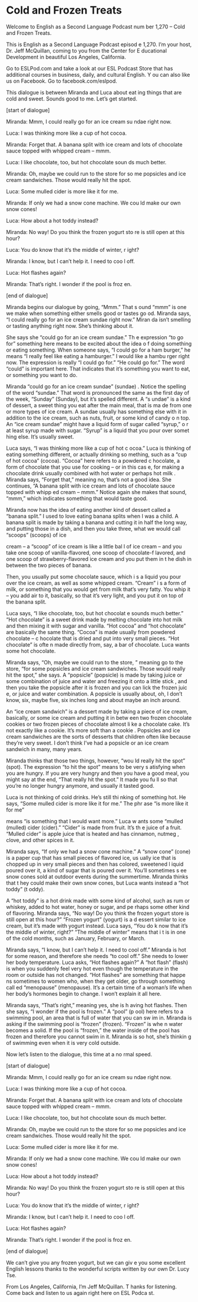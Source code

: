 # Cold and Frozen Treats

Welcome to English as a Second Language Podcast num ber 1,270 – Cold and Frozen Treats. 

This is English as a Second Language Podcast episod e 1,270. I’m your host, Dr. Jeff McQuillan, coming to you from the Center for E ducational Development in beautiful Los Angeles, California.  

Go to ESLPod.com and take a look at our ESL Podcast  Store that has additional courses in business, daily, and cultural English. Y ou can also like us on Facebook. Go to facebook.com/eslpod.  

This dialogue is between Miranda and Luca about eat ing things that are cold and sweet. Sounds good to me. Let’s get started. 

[start of dialogue] 

Miranda: Mmm, I could really go for an ice cream su ndae right now.  

Luca: I was thinking more like a cup of hot cocoa. 

Miranda: Forget that. A banana split with ice cream  and lots of chocolate sauce topped with whipped cream – mmm. 

Luca: I like chocolate, too, but hot chocolate soun ds much better. 

Miranda: Oh, maybe we could run to the store for so me popsicles and ice cream sandwiches. Those would really hit the spot. 

Luca: Some mulled cider is more like it for me. 

Miranda: If only we had a snow cone machine. We cou ld make our own snow cones! 

Luca: How about a hot toddy instead? 

Miranda: No way! Do you think the frozen yogurt sto re is still open at this hour? 

Luca: You do know that it’s the middle of winter, r ight? 

Miranda: I know, but I can’t help it. I need to coo l off.  

 Luca: Hot flashes again? 

Miranda: That’s right. I wonder if the pool is froz en. 

[end of dialogue] 

Miranda begins our dialogue by going, “Mmm.” That s ound “mmm” is one we make when something either smells good or tastes go od. Miranda says, “I could really go for an ice cream sundae right now.” Miran da isn’t smelling or tasting anything right now. She’s thinking about it.  

She says she “could go for an ice cream sundae.” Th e expression “to go for” something here means to be excited about the idea o f doing something or eating something. When someone says, “I could go for a ham burger,” he means “I really feel like eating a hamburger.” I would like a hambu rger right now. The expression is really “I could go for.” “He could go for.” The word “could” is important here. That indicates that it’s something you want to eat,  or something you want to do. 

Miranda “could go for an ice cream sundae” (sundae) . Notice the spelling of the word “sundae.” That word is pronounced the same as the first day of the week, “Sunday” (Sunday), but it’s spelled different. A “s undae” is a kind of dessert, a sweet thing you eat after the main meal, that is ma de from one or more types of ice cream. A sundae usually has something else with  it in addition to the ice cream, such as nuts, fruit, or some kind of candy o n top. An “ice cream sundae” might have a liquid form of sugar called “syrup,” o r at least syrup made with sugar. “Syrup” is a liquid that you pour over somet hing else. It’s usually sweet. 

Luca says, “I was thinking more like a cup of hot c ocoa.” Luca is thinking of eating something different, or actually drinking so mething, such as a “cup of hot cocoa” (cocoa). “Cocoa” here refers to a powdered c hocolate, a form of chocolate that you use for cooking – or in this cas e, for making a chocolate drink usually combined with hot water or perhaps hot milk . Miranda says, “Forget that,” meaning no, that’s not a good idea. She continues, “A banana split with ice cream and lots of chocolate sauce topped with whipp ed cream – mmm.” Notice again she makes that sound, “mmm,” which indicates something that would taste good.  

Miranda now has the idea of eating another kind of dessert called a “banana split.” I used to love eating banana splits when I was a child. A banana split is made by taking a banana and cutting it in half the long way, and putting those in a dish, and then you take three, what we would call  “scoops” (scoops) of ice  

cream – a “scoop” of ice cream is like a little bal l of ice cream – and you take one scoop of vanilla-flavored, one scoop of chocolate-f lavored, and one scoop of strawberry-flavored ice cream and you put them in t he dish in between the two pieces of banana.  

Then, you usually put some chocolate sauce, which i s a liquid you pour over the ice cream, as well as some whipped cream. “Cream” i s a form of milk, or something that you would get from milk that’s very fatty. You whip it – you add air to it, basically, so that it’s very light, and you put it on top of the banana split.  

Luca says, “I like chocolate, too, but hot chocolat e sounds much better.” “Hot chocolate” is a sweet drink made by melting chocolate into hot  milk and then mixing it with sugar and vanilla. “Hot cocoa” and “hot chocolate” are basically the same thing. “Cocoa” is made usually from powdered chocolate – c hocolate that is dried and put into very small pieces. “Hot chocolate” is ofte n made directly from, say, a bar of chocolate. Luca wants some hot chocolate.  

Miranda says, “Oh, maybe we could run to the store, ” meaning go to the store, “for some popsicles and ice cream sandwiches. Those  would really hit the spot,” she says. A “popsicle” (popsicle) is made by taking  juice or some combination of juice and water and freezing it onto a little stick , and then you take the popsicle after it is frozen and you can lick the frozen juic e, or juice and water combination. A popsicle is usually about, oh, I don’t know, six,  maybe five, six inches long and about maybe an inch around.  

An “ice cream sandwich” is a dessert made by taking  a piece of ice cream, basically, or some ice cream and putting it in betw een two frozen chocolate cookies or two frozen pieces of chocolate almost li ke a chocolate cake. It’s not exactly like a cookie. It’s more soft than a cookie . Popsicles and ice cream sandwiches are the sorts of desserts that children often like because they’re very sweet. I don’t think I’ve had a popsicle or an ice cream sandwich in many, many years.  

Miranda thinks that those two things, however, “wou ld really hit the spot” (spot). The expression “to hit the spot” means to be very s atisfying when you are hungry. If you are very hungry and then you have a good meal, you might say at the end, “That really hit the spot.” It made you fu ll so that you’re no longer hungry anymore, and usually it tasted good.  

Luca is not thinking of cold drinks. He’s still thi nking of something hot. He says, “Some mulled cider is more like it for me.” The phr ase “is more like it for me”  

means “is something that I would want more.” Luca w ants some “mulled (mulled) cider (cider).” “Cider” is made from fruit. It’s th e juice of a fruit. “Mulled cider” is apple juice that is heated and has cinnamon, nutmeg , clove, and other spices in it.  

Miranda says, “If only we had a snow cone machine.”  A “snow cone” (cone) is a paper cup that has small pieces of flavored ice, us ually ice that is chopped up in very small pieces and then has colored, sweetened l iquid poured over it, a kind of sugar that is poured over it. You’ll sometimes s ee snow cones sold at outdoor events during the summertime. Miranda thinks that t hey could make their own snow cones, but Luca wants instead a “hot toddy” (t oddy).  

A “hot toddy” is a hot drink made with some kind of  alcohol, such as rum or whiskey, added to hot water, honey or sugar, and pe rhaps some other kind of flavoring. Miranda says, “No way! Do you think the frozen yogurt store is still open at this hour?” “Frozen yogurt” (yogurt) is a d essert similar to ice cream, but it’s made with yogurt instead. Luca says, “You do k now that it’s the middle of winter, right?” “The middle of winter” means that i t is in one of the cold months, such as January, February, or March.  

Miranda says, “I know, but I can’t help it. I need to cool off.” Miranda is hot for some reason, and therefore she needs “to cool off.”  She needs to lower her body temperature. Luca asks, “Hot flashes again?” A “hot  flash” (flash) is when you suddenly feel very hot even though the temperature in the room or outside has not changed. “Hot flashes” are something that happe ns sometimes to women who, when they get older, go through something call ed “menopause” (menopause). It’s a certain time of a woman’s life when her body’s hormones begin to change. I won’t explain it all here.  

Miranda says, “That’s right,” meaning yes, she is h aving hot flashes. Then she says, “I wonder if the pool is frozen.” A “pool” (p ool) here refers to a swimming pool, an area that is full of water that you can sw im in. Miranda is asking if the swimming pool is “frozen” (frozen). “Frozen” is whe n water becomes a solid. If the pool is “frozen,” the water inside of the pool has frozen and therefore you cannot swim in it. Miranda is so hot, she’s thinkin g of swimming even when it is very cold outside. 

Now let’s listen to the dialogue, this time at a no rmal speed. 

[start of dialogue] 

Miranda: Mmm, I could really go for an ice cream su ndae right now.   

 Luca: I was thinking more like a cup of hot cocoa. 

Miranda: Forget that. A banana split with ice cream  and lots of chocolate sauce topped with whipped cream – mmm. 

Luca: I like chocolate, too, but hot chocolate soun ds much better. 

Miranda: Oh, maybe we could run to the store for so me popsicles and ice cream sandwiches. Those would really hit the spot. 

Luca: Some mulled cider is more like it for me. 

Miranda: If only we had a snow cone machine. We cou ld make our own snow cones! 

Luca: How about a hot toddy instead? 

Miranda: No way! Do you think the frozen yogurt sto re is still open at this hour? 

Luca: You do know that it’s the middle of winter, r ight? 

Miranda: I know, but I can’t help it. I need to coo l off. 

Luca: Hot flashes again? 

Miranda: That’s right. I wonder if the pool is froz en. 

[end of dialogue] 

We can’t give you any frozen yogurt, but we can giv e you some excellent English lessons thanks to the wonderful scripts written by our own Dr. Lucy Tse. 

From Los Angeles, California, I’m Jeff McQuillan. T hanks for listening. Come back and listen to us again right here on ESL Podca st.  

